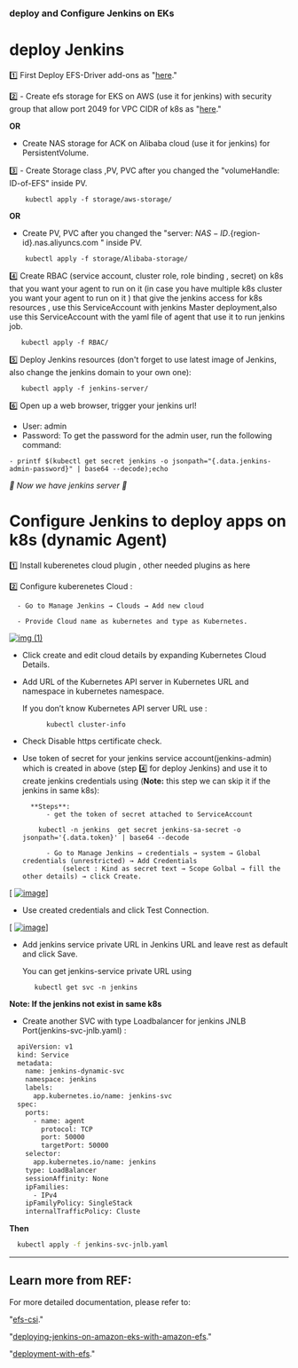 ### deploy and Configure Jenkins on EKs ###

# deploy Jenkins

1️⃣ First Deploy EFS-Driver add-ons as "[here](https://docs.aws.amazon.com/eks/latest/userguide/efs-csi.html)."

2️⃣ - Create efs storage for EKS on AWS (use it for jenkins) with security group that allow port 2049 for VPC CIDR of k8s as "[here](https://aws.amazon.com/blogs/storage/deploying-jenkins-on-amazon-eks-with-amazon-efs/)."

**OR**

   - Create NAS storage for ACK on Alibaba cloud (use it for jenkins) for PersistentVolume.
  

3️⃣ - Create Storage class ,PV, PVC after you changed the "volumeHandle: ID-of-EFS" inside PV.

  ```shell
      kubectl apply -f storage/aws-storage/
  ````
  **OR**  
  
   - Create PV, PVC after you changed the "server: ${NAS-ID}.${region-id}.nas.aliyuncs.com " inside PV.

  ```shell
      kubectl apply -f storage/Alibaba-storage/
  ```` 
  

4️⃣ Create RBAC (service account, cluster role, role binding , secret) on k8s that you want your agent to run on it (in case you have multiple k8s cluster you want your agent to run on it )  that give the jenkins access for k8s resources , use this ServiceAccount with jenkins Master deployment,also use this ServiceAccount with the yaml file of agent that use it to run jenkins job.

  ```shell
     kubectl apply -f RBAC/ 
  ```

5️⃣ Deploy Jenkins resources (don't forget to use latest image of Jenkins, also change the jenkins domain to your own one):

  ```shell
     kubectl apply -f jenkins-server/ 
  ```

6️⃣ Open up a web browser, trigger your jenkins url!
    
   * User: admin
   * Password:
    To get the password for the admin user, run the following command:

    - printf $(kubectl get secret jenkins -o jsonpath="{.data.jenkins-admin-password}" | base64 --decode);echo   

*🎉 Now we have jenkins server  🎉*


# Configure Jenkins to deploy apps on k8s (dynamic Agent)

   1️⃣ Install kuberenetes cloud plugin , other needed plugins as here
   
   2️⃣ Configure kuberenetes Cloud :
   
      - Go to Manage Jenkins → Clouds → Add new cloud
      
      - Provide Cloud name as kubernetes and type as Kubernetes.

[      ![img (1)](https://github.com/mahmoudaboghadeer93/Devops-tools/assets/69244659/b3bee7f2-d922-4665-8b43-ecb0867edb88)
](https://github.com/mahmoudaboghadeer93/Devops-tools/blob/add-readme-for-jenkins/jenkins_as_deployment/image%20(1).png)


  - Click create and edit cloud details by expanding Kubernetes Cloud Details.
      
  - Add URL of the Kubernetes API server in Kubernetes URL and namespace in kubernetes namespace.

    If you don’t know Kubernetes API server URL use :


    ```shell
          kubectl cluster-info 
    ```

 -  Check Disable https certificate check.

 -  Use token of secret for your jenkins service account(jenkins-admin) which is created in above (step 4️⃣ for deploy Jenkins)
    and use it to create jenkins credentials using (**Note:** this step we can skip it if the jenkins in same k8s):
    
          **Steps**:
              - get the token of secret attached to ServiceAccount
    
    ```shell
        kubectl -n jenkins  get secret jenkins-sa-secret -o jsonpath='{.data.token}' | base64 --decode
    ```

              - Go to Manage Jenkins → credentials → system → Global credentials (unrestricted) → Add Credentials
                  (select : Kind as secret text → Scope Golbal → fill the other details) → click Create.

[      [![image](https://github.com/mahmoudaboghadeer93/Devops-tools/assets/69244659/018e1934-c010-4063-82e0-13157f9585cd)](https://github.com/mahmoudaboghadeer93/Devops-tools/blob/add-readme-for-jenkins/jenkins_as_deployment/creds1.png)]

 - Use created credentials and click Test Connection.

[     [ ![image](https://github.com/mahmoudaboghadeer93/Devops-tools/assets/69244659/280b375a-86b3-483c-84bf-442a5798a23e)](https://github.com/mahmoudaboghadeer93/Devops-tools/blob/add-readme-for-jenkins/jenkins_as_deployment/creds-test.png)]

 - Add jenkins service private URL in Jenkins URL and leave rest as default and click Save.
      
    You can get jenkins-service private URL using
   
    ```shell
       kubectl get svc -n jenkins 
    ```

**Note: If the jenkins not exist in same k8s**
- Create another SVC with type Loadbalancer for jenkins JNLB Port(jenkins-svc-jnlb.yaml) :
  
```bash
  apiVersion: v1
  kind: Service
  metadata:
    name: jenkins-dynamic-svc
    namespace: jenkins
    labels:
      app.kubernetes.io/name: jenkins-svc
  spec:
    ports:
      - name: agent
        protocol: TCP
        port: 50000
        targetPort: 50000
    selector:
      app.kubernetes.io/name: jenkins
    type: LoadBalancer
    sessionAffinity: None
    ipFamilies:
      - IPv4
    ipFamilyPolicy: SingleStack
    internalTrafficPolicy: Cluste
```

**Then**

 ```bash
   kubectl apply -f jenkins-svc-jnlb.yaml
 ```

-----
## Learn more from REF:

For more detailed documentation, please refer to:

"[efs-csi](https://docs.aws.amazon.com/eks/latest/userguide/efs-csi.html)."

"[deploying-jenkins-on-amazon-eks-with-amazon-efs](https://aws.amazon.com/blogs/storage/deploying-jenkins-on-amazon-eks-with-amazon-efs/)."

"[deployment-with-efs](https://www.eksworkshop.com/docs/fundamentals/storage/efs/deployment-with-efs)."

